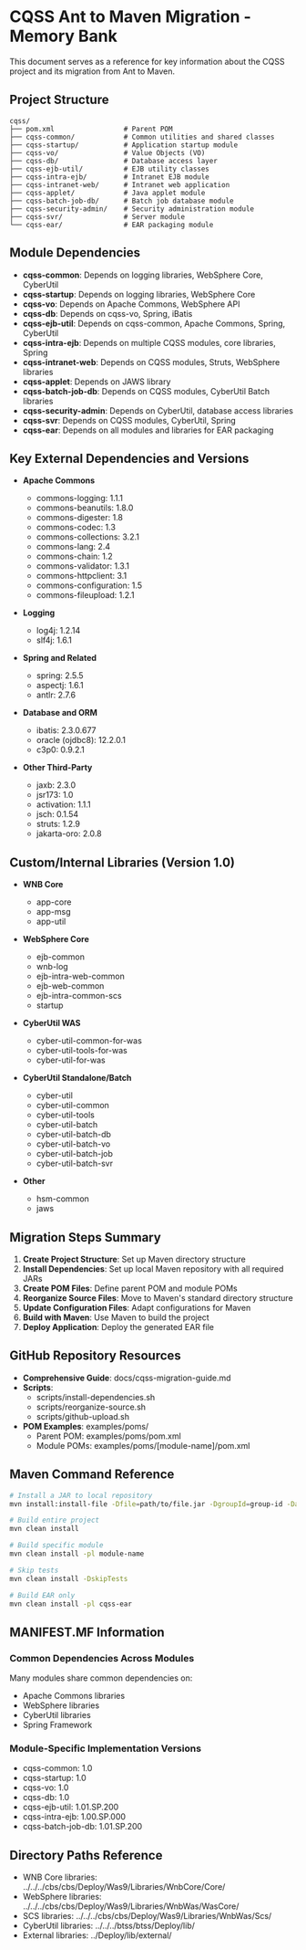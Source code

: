 # CQSS Ant to Maven Migration - Memory Bank

This document serves as a reference for key information about the CQSS project and its migration from Ant to Maven.

## Project Structure

```
cqss/
├── pom.xml                 # Parent POM
├── cqss-common/            # Common utilities and shared classes
├── cqss-startup/           # Application startup module
├── cqss-vo/                # Value Objects (VO)
├── cqss-db/                # Database access layer
├── cqss-ejb-util/          # EJB utility classes
├── cqss-intra-ejb/         # Intranet EJB module
├── cqss-intranet-web/      # Intranet web application
├── cqss-applet/            # Java applet module
├── cqss-batch-job-db/      # Batch job database module
├── cqss-security-admin/    # Security administration module
├── cqss-svr/               # Server module
└── cqss-ear/               # EAR packaging module
```

## Module Dependencies

- **cqss-common**: Depends on logging libraries, WebSphere Core, CyberUtil
- **cqss-startup**: Depends on logging libraries, WebSphere Core
- **cqss-vo**: Depends on Apache Commons, WebSphere API
- **cqss-db**: Depends on cqss-vo, Spring, iBatis
- **cqss-ejb-util**: Depends on cqss-common, Apache Commons, Spring, CyberUtil
- **cqss-intra-ejb**: Depends on multiple CQSS modules, core libraries, Spring
- **cqss-intranet-web**: Depends on CQSS modules, Struts, WebSphere libraries
- **cqss-applet**: Depends on JAWS library
- **cqss-batch-job-db**: Depends on CQSS modules, CyberUtil Batch libraries
- **cqss-security-admin**: Depends on CyberUtil, database access libraries
- **cqss-svr**: Depends on CQSS modules, CyberUtil, Spring
- **cqss-ear**: Depends on all modules and libraries for EAR packaging

## Key External Dependencies and Versions

- **Apache Commons**
  - commons-logging: 1.1.1
  - commons-beanutils: 1.8.0
  - commons-digester: 1.8
  - commons-codec: 1.3
  - commons-collections: 3.2.1
  - commons-lang: 2.4
  - commons-chain: 1.2
  - commons-validator: 1.3.1
  - commons-httpclient: 3.1
  - commons-configuration: 1.5
  - commons-fileupload: 1.2.1

- **Logging**
  - log4j: 1.2.14
  - slf4j: 1.6.1

- **Spring and Related**
  - spring: 2.5.5
  - aspectj: 1.6.1
  - antlr: 2.7.6

- **Database and ORM**
  - ibatis: 2.3.0.677
  - oracle (ojdbc8): 12.2.0.1
  - c3p0: 0.9.2.1

- **Other Third-Party**
  - jaxb: 2.3.0
  - jsr173: 1.0
  - activation: 1.1.1
  - jsch: 0.1.54
  - struts: 1.2.9
  - jakarta-oro: 2.0.8

## Custom/Internal Libraries (Version 1.0)

- **WNB Core**
  - app-core
  - app-msg
  - app-util

- **WebSphere Core**
  - ejb-common
  - wnb-log
  - ejb-intra-web-common
  - ejb-web-common
  - ejb-intra-common-scs
  - startup

- **CyberUtil WAS**
  - cyber-util-common-for-was
  - cyber-util-tools-for-was
  - cyber-util-for-was

- **CyberUtil Standalone/Batch**
  - cyber-util
  - cyber-util-common
  - cyber-util-tools
  - cyber-util-batch
  - cyber-util-batch-db
  - cyber-util-batch-vo
  - cyber-util-batch-job
  - cyber-util-batch-svr

- **Other**
  - hsm-common
  - jaws

## Migration Steps Summary

1. **Create Project Structure**: Set up Maven directory structure
2. **Install Dependencies**: Set up local Maven repository with all required JARs
3. **Create POM Files**: Define parent POM and module POMs
4. **Reorganize Source Files**: Move to Maven's standard directory structure
5. **Update Configuration Files**: Adapt configurations for Maven
6. **Build with Maven**: Use Maven to build the project
7. **Deploy Application**: Deploy the generated EAR file

## GitHub Repository Resources

- **Comprehensive Guide**: docs/cqss-migration-guide.md
- **Scripts**:
  - scripts/install-dependencies.sh
  - scripts/reorganize-source.sh
  - scripts/github-upload.sh
- **POM Examples**: examples/poms/
  - Parent POM: examples/poms/pom.xml
  - Module POMs: examples/poms/[module-name]/pom.xml

## Maven Command Reference

```bash
# Install a JAR to local repository
mvn install:install-file -Dfile=path/to/file.jar -DgroupId=group-id -DartifactId=artifact-id -Dversion=version -Dpackaging=jar -DlocalRepositoryPath=./cqss-repo/repository

# Build entire project
mvn clean install

# Build specific module
mvn clean install -pl module-name

# Skip tests
mvn clean install -DskipTests

# Build EAR only
mvn clean install -pl cqss-ear
```

## MANIFEST.MF Information

### Common Dependencies Across Modules

Many modules share common dependencies on:
- Apache Commons libraries
- WebSphere libraries
- CyberUtil libraries
- Spring Framework

### Module-Specific Implementation Versions

- cqss-common: 1.0
- cqss-startup: 1.0
- cqss-vo: 1.0
- cqss-db: 1.0
- cqss-ejb-util: 1.01.SP.200
- cqss-intra-ejb: 1.00.SP.000
- cqss-batch-job-db: 1.01.SP.200

## Directory Paths Reference

- WNB Core libraries: ../../../cbs/cbs/Deploy/Was9/Libraries/WnbCore/Core/
- WebSphere libraries: ../../../cbs/cbs/Deploy/Was9/Libraries/WnbWas/WasCore/
- SCS libraries: ../../../cbs/cbs/Deploy/Was9/Libraries/WnbWas/Scs/
- CyberUtil libraries: ../../../btss/btss/Deploy/lib/
- External libraries: ../Deploy/lib/external/